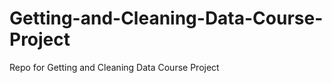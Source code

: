 Getting-and-Cleaning-Data-Course-Project
========================================

Repo for Getting and Cleaning Data Course Project
